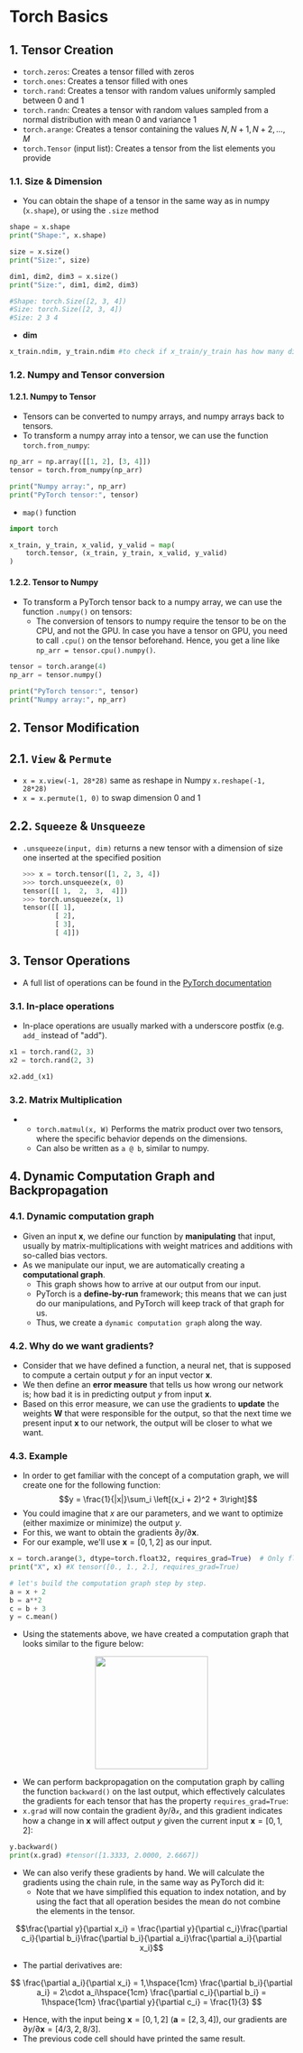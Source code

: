 # Torch Basics
## 1. Tensor Creation
* `torch.zeros`: Creates a tensor filled with zeros
* `torch.ones`: Creates a tensor filled with ones
* `torch.rand`: Creates a tensor with random values uniformly sampled between 0 and 1
* `torch.randn`: Creates a tensor with random values sampled from a normal distribution with mean 0 and variance 1
* `torch.arange`: Creates a tensor containing the values $N,N+1,N+2,...,M$
* `torch.Tensor` (input list): Creates a tensor from the list elements you provide
### 1.1. Size & Dimension
- You can obtain the shape of a tensor in the same way as in numpy (`x.shape`), or using the `.size` method

```Python
shape = x.shape
print("Shape:", x.shape)

size = x.size()
print("Size:", size)

dim1, dim2, dim3 = x.size()
print("Size:", dim1, dim2, dim3)

#Shape: torch.Size([2, 3, 4])
#Size: torch.Size([2, 3, 4])
#Size: 2 3 4
```
- **dim**
```Python
x_train.ndim, y_train.ndim #to check if x_train/y_train has how many dimensions
```
### 1.2. Numpy and Tensor conversion
#### 1.2.1. Numpy to Tensor
- Tensors can be converted to numpy arrays, and numpy arrays back to tensors.
- To transform a numpy array into a tensor, we can use the function `torch.from_numpy`:
```Python
np_arr = np.array([[1, 2], [3, 4]])
tensor = torch.from_numpy(np_arr)

print("Numpy array:", np_arr)
print("PyTorch tensor:", tensor)
```
- `map()` function
```Python
import torch

x_train, y_train, x_valid, y_valid = map(
    torch.tensor, (x_train, y_train, x_valid, y_valid)
)
```
#### 1.2.2. Tensor to Numpy
- To transform a PyTorch tensor back to a numpy array, we can use the function `.numpy()` on tensors:
  - The conversion of tensors to numpy require the tensor to be on the CPU, and not the GPU. In case you have a tensor on GPU, you need to call `.cpu()` on the tensor beforehand. Hence, you get a line like `np_arr = tensor.cpu().numpy()`. 
```Python
tensor = torch.arange(4)
np_arr = tensor.numpy()

print("PyTorch tensor:", tensor)
print("Numpy array:", np_arr)
```

## 2. Tensor Modification
## 2.1. `View` & `Permute`
- `x = x.view(-1, 28*28)` same as reshape in Numpy `x.reshape(-1, 28*28)`
- `x = x.permute(1, 0)`  to swap dimension 0 and 1
## 2.2. `Squeeze` & `Unsqueeze`
- `.unsqueeze(input, dim)` returns a new tensor with a dimension of size one inserted at the specified position

  ```Python
  >>> x = torch.tensor([1, 2, 3, 4])
  >>> torch.unsqueeze(x, 0)
  tensor([[ 1,  2,  3,  4]])
  >>> torch.unsqueeze(x, 1)
  tensor([[ 1],
          [ 2],
          [ 3],
          [ 4]])
  ```
## 3. Tensor Operations
- A full list of operations can be found in the [PyTorch documentation](https://pytorch.org/docs/stable/tensors.html#)
### 3.1. In-place operations
- In-place operations are usually marked with a underscore postfix (e.g. `add_` instead of "add").

```Python
x1 = torch.rand(2, 3)
x2 = torch.rand(2, 3)

x2.add_(x1)
```

### 3.2. Matrix Multiplication
- * `torch.matmul(x, W)` Performs the matrix product over two tensors, where the specific behavior depends on the dimensions.
  - Can also be written as `a @ b`, similar to numpy.

## 4. Dynamic Computation Graph and Backpropagation
### 4.1. Dynamic computation graph 
- Given an input $\mathbf{x}$, we define our function by **manipulating** that input, usually by matrix-multiplications with weight matrices and additions with so-called bias vectors.
- As we manipulate our input, we are automatically creating a **computational graph**.
  - This graph shows how to arrive at our output from our input.
  - PyTorch is a **define-by-run** framework; this means that we can just do our manipulations, and PyTorch will keep track of that graph for us.
  - Thus, we create a `dynamic computation graph` along the way.

### 4.2. Why do we want gradients?
- Consider that we have defined a function, a neural net, that is supposed to compute a certain output $y$ for an input vector $\mathbf{x}$.
- We then define an **error measure** that tells us how wrong our network is; how bad it is in predicting output $y$ from input $\mathbf{x}$.
- Based on this error measure, we can use the gradients to **update** the weights $\mathbf{W}$ that were responsible for the output, so that the next time we present input $\mathbf{x}$ to our network, the output will be closer to what we want.

### 4.3. Example
- In order to get familiar with the concept of a computation graph, we will create one for the following function:
$$y = \frac{1}{|x|}\sum_i \left[(x_i + 2)^2 + 3\right]$$
- You could imagine that $x$ are our parameters, and we want to optimize (either maximize or minimize) the output $y$.
- For this, we want to obtain the gradients $\partial y / \partial \mathbf{x}$.
- For our example, we'll use $\mathbf{x}=[0,1,2]$ as our input.

```Python
x = torch.arange(3, dtype=torch.float32, requires_grad=True)  # Only float tensors can have gradients
print("X", x) #X tensor([0., 1., 2.], requires_grad=True)

# let's build the computation graph step by step. 
a = x + 2
b = a**2
c = b + 3
y = c.mean()
```
- Using the statements above, we have created a computation graph that looks similar to the figure below:
<p align="center"><img src="https://github.com/PyTorchLightning/lightning-tutorials/raw/main/course_UvA-DL/01-introduction-to-pytorch/pytorch_computation_graph.svg" width="200px"></p>

- We can perform backpropagation on the computation graph by calling the function `backward()` on the last output, which effectively calculates the gradients for each tensor that has the property `requires_grad=True`:
- `x.grad` will now contain the gradient $\partial y/ \partial \mathcal{x}$, and this gradient indicates how a change in $\mathbf{x}$ will affect output $y$ given the current input $\mathbf{x}=[0,1,2]$:
```Python
y.backward()
print(x.grad) #tensor([1.3333, 2.0000, 2.6667])
```

- We can also verify these gradients by hand. We will calculate the gradients using the chain rule, in the same way as PyTorch did it:
  - Note that we have simplified this equation to index notation, and by using the fact that all operation besides the mean do not combine the elements in the tensor.
  
$$\frac{\partial y}{\partial x_i} = \frac{\partial y}{\partial c_i}\frac{\partial c_i}{\partial b_i}\frac{\partial b_i}{\partial a_i}\frac{\partial a_i}{\partial x_i}$$

- The partial derivatives are:

$$
\frac{\partial a_i}{\partial x_i} = 1,\hspace{1cm}
\frac{\partial b_i}{\partial a_i} = 2\cdot a_i\hspace{1cm}
\frac{\partial c_i}{\partial b_i} = 1\hspace{1cm}
\frac{\partial y}{\partial c_i} = \frac{1}{3}
$$

- Hence, with the input being $\mathbf{x}=[0,1,2]$ ($\mathbf{a}=[2,3,4]$), our gradients are $\partial y/\partial \mathbf{x}=[4/3,2,8/3]$.
- The previous code cell should have printed the same result.

